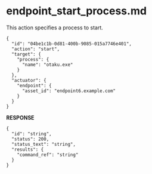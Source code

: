 
# endpoint_start_process.md

This action specifies a process to start.

```
{
  "id": "04be1c1b-0d81-400b-9085-015a7746e401",
  "action": "start",
  "target": {
    "process": {
      "name": "otaku.exe"
    }
  },
  "actuator": {
    "endpoint": {
      "asset_id": "endpoint6.example.com"
    }
  }
}
```

**RESPONSE**

```
{
  "id": "string",
  "status": 200,
  "status_text": "string",
  "results": {
    "command_ref": "string"
  }
}
```
